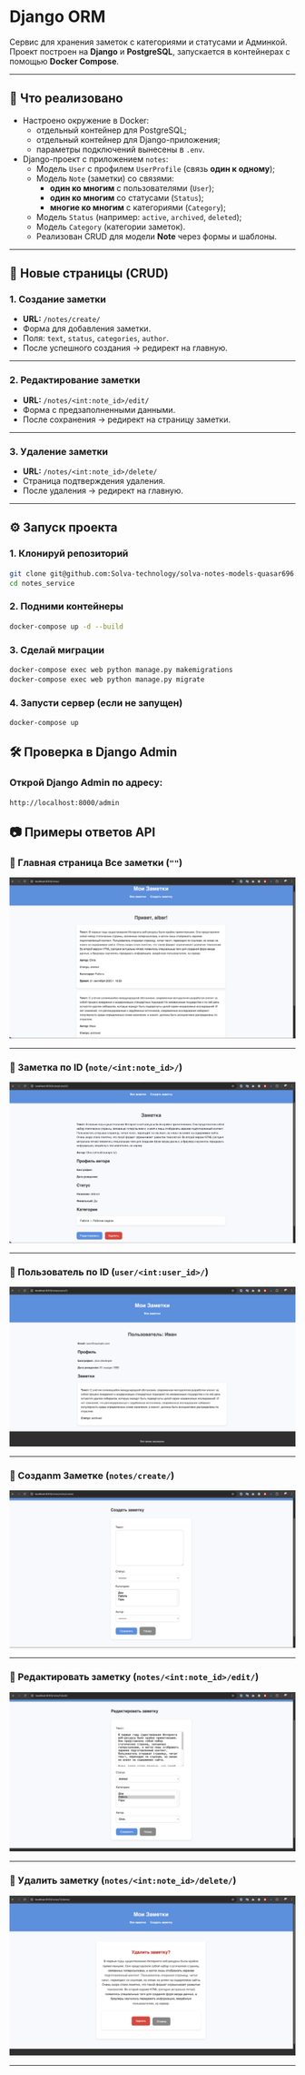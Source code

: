 # Django ORM
Сервис для хранения заметок с категориями и статусами и Админкой.  
Проект построен на **Django** и **PostgreSQL**, запускается в контейнерах с помощью **Docker Compose**.  

---

## 🚀 Что реализовано

- Настроено окружение в Docker:
  - отдельный контейнер для PostgreSQL;
  - отдельный контейнер для Django-приложения;
  - параметры подключений вынесены в `.env`.
- Django-проект с приложением `notes`:
  - Модель `User` с профилем `UserProfile` (связь **один к одному**);
  - Модель `Note` (заметки) со связями:
    - **один ко многим** с пользователями (`User`);
    - **один ко многим** со статусами (`Status`);
    - **многие ко многим** с категориями (`Category`);
  - Модель `Status` (например: `active`, `archived`, `deleted`);
  - Модель `Category` (категории заметок).
  - Реализован CRUD для модели **Note** через формы и шаблоны.

---

## 🔹 Новые страницы (CRUD)

### 1. Создание заметки
- **URL:** `/notes/create/`  
- Форма для добавления заметки.  
- Поля: `text`, `status`, `categories`, `author`.  
- После успешного создания → редирект на главную.

---

### 2. Редактирование заметки
- **URL:** `/notes/<int:note_id>/edit/`  
- Форма с предзаполненными данными.  
- После сохранения → редирект на страницу заметки.

---

### 3. Удаление заметки
- **URL:** `/notes/<int:note_id>/delete/`  
- Страница подтверждения удаления.  
- После удаления → редирект на главную.

---


## ⚙️ Запуск проекта

### 1. Клонируй репозиторий
```bash
git clone git@github.com:Solva-technology/solva-notes-models-quasar696.git
cd notes_service
```
### 2. Подними контейнеры
```bash
docker-compose up -d --build
```
### 3. Сделай миграции
```bash
docker-compose exec web python manage.py makemigrations
docker-compose exec web python manage.py migrate

```
### 4. Запусти сервер (если не запущен)
```bash
docker-compose up
```
## 🛠 Проверка в Django Admin
### Открой Django Admin по адресу:

```bash
http://localhost:8000/admin
```

## 📷 Примеры ответов API

### 🔹 Главная страница Все заметки (`""`)
![Главная страница](notes_service/static/notes/note_list.png)

---

### 🔹 Заметка по ID (`note/<int:note_id>/`)
![Заметка по ID](notes_service/static/notes/note_detail.png)

---

### 🔹 Пользователь по ID (`user/<int:user_id>/`)
![Заметка по ID](notes_service/static/notes/user_detail.png)

---

### 🔹 Создаnm Заметкe (`notes/create/`)
![Заметка по ID](notes_service/static/notes/create_note.png)

---

### 🔹 Редактировать заметку (`notes/<int:note_id>/edit/`)
![Заметка по ID](notes_service/static/notes/note_edit.png)

---

### 🔹 Удалить заметку (`notes/<int:note_id>/delete/`)
![Заметка по ID](notes_service/static/notes/note_delete.png)

---